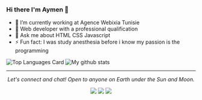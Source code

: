 ### Hi there I'm Aymen 👋

- 🔭 I’m currently working at Agence Webixia Tunisie
- 🌱 Web developer with a professional qualification 
- 💬 Ask me about HTML CSS Javascript 
- ⚡ Fun fact: I was study anesthesia before i know my passion is the programming 

![Top Languages Card](https://github-readme-stats.vercel.app/api/top-langs/?username=isfiaya)
![My github stats](https://github-readme-stats.vercel.app/api?username=isfiaya&show_icons=true)

<hr>
<p align="center">
  <i>Let's connect and chat! Open to anyone on Earth under the Sun and Moon.</i>
<p align="center">
    <a href="https://www.linkedin.com/in/isfiaya//" alt="Linkedin"><img src="https://github.com/imdhruv99/imdhruv99/blob/master/readme/linkedin.png"></a>
    <a href="https://www.linkedin.com/in/isfiaya/" alt="Facebook"><img src="https://github.com/imdhruv99/imdhruv99/blob/master/readme/facebook.png"></a>
    <a href="https://github.com/isfiaya" alt="GitHub"><img src="https://github.com/imdhruv99/imdhruv99/blob/master/readme/github.png"></a>
</p>
</p>

